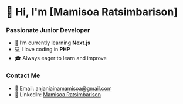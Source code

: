# 👋 Hi, I'm [Mamisoa Ratsimbarison]

### Passionate Junior Developer

- 🌱 I’m currently learning **Next.js**
- 💻 I love coding in **PHP**
- 🎓 Always eager to learn and improve

### Contact Me

- 📧 Email: [anjaniainamamisoa@gmail.com](mailto:anjaniainamamisoa@gmail.com)
- 💼 LinkedIn: [Mamisoa Ratsimbarison](https://www.linkedin.com/in/yourprofile)